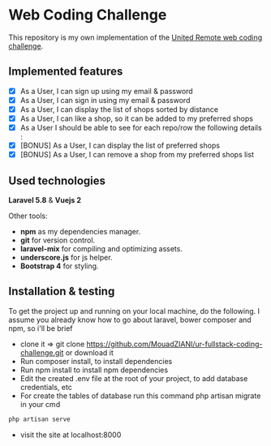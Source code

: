 # Web Coding Challenge

This repository is my own implementation of the [United Remote web coding challenge](https://github.com/hiddenfounders/web-coding-challenge/blob/master/coding-challenge.md).

## Implemented features

* [x] As a User, I can sign up using my email & password
* [x] As a User, I can sign in using my email & password
* [x] As a User, I can display the list of shops sorted by distance
* [x] As a User, I can like a shop, so it can be added to my preferred shops
* [x] As a User I should be able to see for each repo/row the following details :
* [x] [BONUS] As a User, I can display the list of preferred shops
* [x] [BONUS] As a User, I can remove a shop from my preferred shops list

## Used technologies

**Laravel 5.8** & **Vuejs 2**

Other tools:
- **npm** as my dependencies manager.
- **git** for version control.
- **laravel-mix** for compiling and optimizing assets.
- **underscore.js** for js helper.
- **Bootstrap 4** for styling.

## Installation & testing

To get the project up and running on your local machine, do the following. I assume you already know how to go about laravel, bower composer and npm, so i'll be brief

- clone it => git clone https://github.com/MouadZIANI/ur-fullstack-coding-challenge.git or download it
- Run composer install, to install dependencies
- Run npm install to install npm dependencies
- Edit the created .env file at the root of your project, to add database credentials, etc
- For create the tables of database run this command php artisan migrate in your cmd 

```bash
php artisan serve
```
- visit the site at localhost:8000

